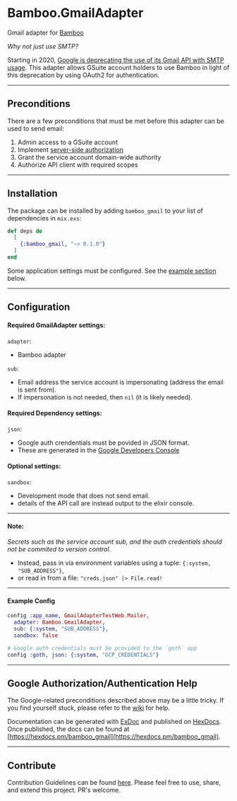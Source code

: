 # Bamboo.GmailAdapter

Gmail adapter for [Bamboo](https://github.com/thoughtbot/bamboo)

*Why not just use SMTP?*

Starting in 2020, [Google is deprecating the use of its Gmail API with SMTP usage](https://gsuiteupdates.googleblog.com/2019/12/less-secure-apps-oauth-google-username-password-incorrect.html).
This adapter allows GSuite account holders to use Bamboo in light of this deprecation by using OAuth2 for authentication.

---

## Preconditions

There are a few preconditions that must be met before this adapter can be used to send email:
1. Admin access to a GSuite account
2. Implement [server-side authorization](https://developers.google.com/gmail/api/auth/web-server)
3. Grant the service account domain-wide authority
4. Authorize API client with required scopes

---

## Installation

The package can be installed by adding `bamboo_gmail` to your list of dependencies in `mix.exs`:

```elixir
def deps do
  [
    {:bamboo_gmail, "~> 0.1.0"}
  ]
end
```

Some application settings must be configured. See the [example section](#example-config) below.

---

## Configuration

#### Required GmailAdapter settings:

`adapter`:
  - Bamboo adapter

`sub`:
  - Email address the service account is impersonating (address the email is sent from).
  - If impersonation is not needed, then `nil` (it is likely needed).


#### Required Dependency settings:

`json`: 
  - Google auth crendentials must be povided in JSON format.
  - These are generated in the [Google Developers Console](https://console.developers.google.com/)


#### Optional settings:

`sandbox`: 
  - Development mode that does not send email. 
  - details of the API call are instead output to the elixir console.

---

#### Note: 

*Secrets such as the service account sub, and the auth credentials should not
be commited to version control.*

- Instead, pass in via environment variables using a tuple: `{:system, "SUB_ADDRESS"}`,
- or read in from a file: `"creds.json" |> File.read!`

---

#### Example Config

```elixir
config :app_name, GmailAdapterTestWeb.Mailer,
  adapter: Bamboo.GmailAdapter,
  sub: {:system, "SUB_ADDRESS"},
  sandbox: false

# Google auth credentials must be provided to the `goth` app
config :goth, json: {:system, "GCP_CREDENTIALS"}
```
---

## Google Authorization/Authentication Help

The Google-related preconditions described above may be a little tricky.
If you find yourself stuck, please refer to the [wiki]() for help.

Documentation can be generated with [ExDoc](https://github.com/elixir-lang/ex_doc)
and published on [HexDocs](https://hexdocs.pm). Once published, the docs can
be found at [https://hexdocs.pm/bamboo_gmail](https://hexdocs.pm/bamboo_gmail).

---

## Contribute

Contribution Guidelines can be found [here](https://github.com/parkerduckworth/bamboo_gmail/blob/master/CONTRIBUTING.md).
Please feel free to use, share, and extend this project. PR's welcome.
